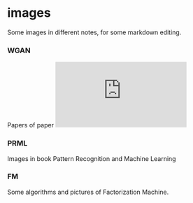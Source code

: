 # images
Some images in different notes, for some markdown editing.
### WGAN
Papers of paper ![WGAN](https://arxiv.org/pdf/1701.07875.pdf) 
### PRML
Images in book Pattern Recognition and Machine Learning
### FM
Some algorithms and pictures of Factorization Machine.

